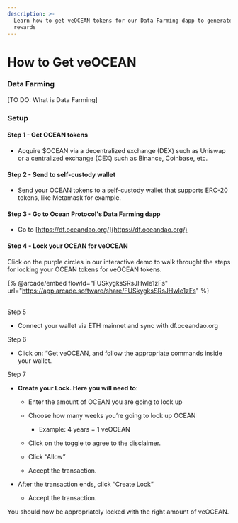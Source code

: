 ```yaml
---
description: >-
  Learn how to get veOCEAN tokens for our Data Farming dapp to generate OCEAN
  rewards
---
```


# How to Get veOCEAN

### Data Farming

\[TO DO: What is Data Farming]

### Setup

#### **Step 1 - Get OCEAN tokens**

* Acquire $OCEAN via a decentralized exchange (DEX) such as Uniswap or a centralized exchange (CEX) such as Binance, Coinbase, etc.

#### **Step 2 - Send to self-custody wallet**

* Send your OCEAN tokens to a self-custody wallet that supports ERC-20 tokens, like Metamask for example.

#### **Step 3 - Go to Ocean Protocol's Data Farming dapp**

* Go to [https://df.oceandao.org/](https://df.oceandao.org/)

#### Step 4 - Lock your OCEAN for veOCEAN

Click on the purple circles in our interactive demo to walk throught the steps for locking your OCEAN tokens for veOCEAN tokens.

{% @arcade/embed flowId="FUSkygksSRsJHwle1zFs" url="https://app.arcade.software/share/FUSkygksSRsJHwle1zFs" %}

\
Step 5&#x20;

* Connect your wallet via ETH mainnet and sync with df.oceandao.org&#x20;

Step 6&#x20;

* Click on: “Get veOCEAN, and follow the appropriate commands inside your wallet.

Step 7

*   **Create your Lock. Here you will need to**:

    * Enter the amount of OCEAN you are going to lock up
    *   Choose how many weeks you’re going to lock up OCEAN

        * Example: 4 years = 1 veOCEAN


    * Click on the toggle to agree to the disclaimer.
    * Click “Allow”
    * Accept the transaction.


* After the transaction ends, click “Create Lock”
  * Accept the transaction.

You should now be appropriately locked with the right amount of veOCEAN.
